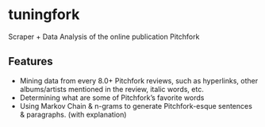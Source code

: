 # tuningfork
Scraper + Data Analysis of the online publication Pitchfork

## Features
- Mining data from every 8.0+ Pitchfork reviews, such as hyperlinks, other albums/artists mentioned in the review, italic words, etc.
- Determining what are some of Pitchfork’s favorite words
- Using Markov Chain & n-grams to generate Pitchfork-esque sentences & paragraphs. (with explanation)
